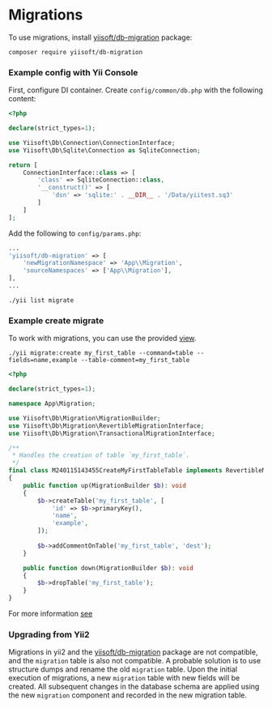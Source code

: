 # Migrations

To use migrations, install [yiisoft/db-migration](https://github.com/yiisoft/db-migration/) package:

```shell
composer require yiisoft/db-migration
```

### Example config with Yii Console

First, configure DI container. Create `config/common/db.php` with the following content:

```php
<?php

declare(strict_types=1);

use Yiisoft\Db\Connection\ConnectionInterface;
use Yiisoft\Db\Sqlite\Connection as SqliteConnection;

return [
    ConnectionInterface::class => [
        'class' => SqliteConnection::class,
        '__construct()' => [
            'dsn' => 'sqlite:' . __DIR__ . '/Data/yiitest.sq3'
        ]
    ]
];
```

Add the following to `config/params.php`:

```php
...
'yiisoft/db-migration' => [
    'newMigrationNamespace' => 'App\\Migration',
    'sourceNamespaces' => ['App\\Migration'],
],
...
```

```shell
./yii list migrate
```

### Example create migrate

To work with migrations, you can use the provided [view](https://github.com/yiisoft/db-migration/tree/master/resources/views).

```shell
./yii migrate:create my_first_table --command=table --fields=name,example --table-comment=my_first_table
```

```php
<?php

declare(strict_types=1);

namespace App\Migration;

use Yiisoft\Db\Migration\MigrationBuilder;
use Yiisoft\Db\Migration\RevertibleMigrationInterface;
use Yiisoft\Db\Migration\TransactionalMigrationInterface;

/**
 * Handles the creation of table `my_first_table`.
 */
final class M240115143455CreateMyFirstTableTable implements RevertibleMigrationInterface, TransactionalMigrationInterface
{
    public function up(MigrationBuilder $b): void
    {
        $b->createTable('my_first_table', [
            'id' => $b->primaryKey(),
            'name',
            'example',
        ]);
        
        $b->addCommentOnTable('my_first_table', 'dest');
    }

    public function down(MigrationBuilder $b): void
    {
        $b->dropTable('my_first_table');
    }
}
```

For more information [see](https://github.com/yiisoft/db-migration/tree/master/docs/en)

### Upgrading from Yii2

Migrations in yii2 and the [yiisoft/db-migration](https://github.com/yiisoft/db-migration/) package are not compatible,
and the `migration` table is also not
compatible.
A probable solution is to use structure dumps and rename the old `migration` table. Upon the initial execution of
migrations, a new `migration` table with new fields will be created. All subsequent changes in the database schema are
applied using the new `migration` component and recorded in the new migration table.

